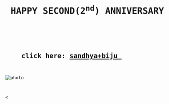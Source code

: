 <!DOCTYPE html>
<html lang="en">
<head>
    <meta charset="UTF-8">
    <meta name="viewport" content="width=device-width, initial-scale=1.0">
    <title>a website  by biju</title> 
</head>
<body>
    <h1> 
    <pre> HAPPY SECOND(2<SUP>nd</SUP>) ANNIVERSARY DARLING</pre>
</h1>
<pre> 
    <h2>
    click here: <a href="sandhya.html">sandhya+biju </a>
</h2

</pre>

<img src="https://thumbs.dreamstime.com/b/happy-anniversary-card-white-text-red-rose-petal-backgrounds-60681467.jpg" alt="photo">
<style>


body{
    background-image: url('https://static.vecteezy.com/system/resources/thumbnails/031/624/673/small/yellow-flowers-in-a-vase-on-a-green-background-ai-generated-photo.jpg');
background-size:cover ;
background-position: normal;
}
</style>


</body>
</html><
